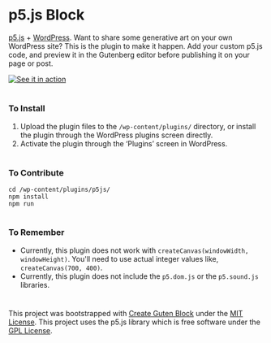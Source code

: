 # p5.js Block

[p5.js](http://p5js.org/) + [WordPress](https://wordpress.org/). Want to share some generative art on your own WordPress site? This is the plugin to make it happen. Add your custom p5.js code, and preview it in the Gutenberg editor before publishing it on your page or post.

[![See it in action](https://cldup.com/3fApRIemns.png)](https://cldup.com/oGNMoKeLhP.mp4)

# 

### To Install
1. Upload the plugin files to the `/wp-content/plugins/` directory, or install the plugin through the WordPress plugins screen directly.
2. Activate the plugin through the ‘Plugins’ screen in WordPress.

# 

### To Contribute
```
cd /wp-content/plugins/p5js/
npm install
npm run
```

# 

### To Remember
* Currently, this plugin does not work with `createCanvas(windowWidth, windowHeight)`. You'll need to use actual integer values like, `createCanvas(700, 400)`.
* Currently, this plugin does not include the `p5.dom.js` or the `p5.sound.js` libraries.

# 
This project was bootstrapped with [Create Guten Block](https://github.com/ahmadawais/create-guten-block) under the [MIT License](https://github.com/ahmadawais/create-guten-block/blob/master/LICENSE).
This project uses the p5.js library which is free software under the [GPL License](http://p5js.org/copyright.html).

